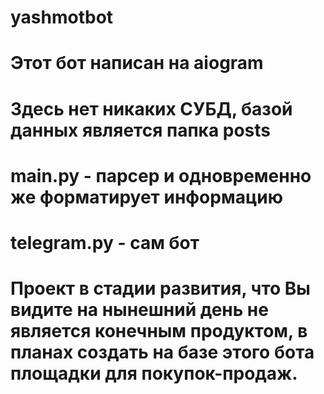 # yashmotbot
# Этот бот написан на aiogram
# Здесь нет никаких СУБД, базой данных является папка posts
# main.py - парсер и одновременно же форматирует информацию
# telegram.py - сам бот
# Проект в стадии развития, что Вы видите на нынешний день не является конечным продуктом, в планах создать на базе этого бота площадки для покупок-продаж.
